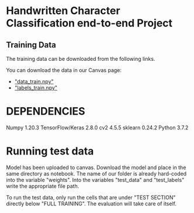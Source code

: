 # Handwritten Character Classification end-to-end Project

## Training Data

The training data can be downloaded from the following links.

You can download the data in our Canvas page:
* ["data_train.npy"](https://ufl.instructure.com/courses/447948/files/folder/Final%20Project?preview=67069006)
* ["labels_train.npy"](https://ufl.instructure.com/courses/447948/files/folder/Final%20Project?preview=67068769)

# DEPENDENCIES
Numpy 1.20.3
TensorFlow/Keras 2.8.0
cv2 4.5.5
sklearn 0.24.2
Python 3.7.2

# Running test data

Model has been uploaded to canvas. Download the model and place in the same directory as notebook. The name of our folder is already hard-coded into the variable "weights". Into the variables "test_data" and "test_labels" write the appropriate file path.

To run the test data, only run the cells that are under "TEST SECTION" directly below "FULL TRAINING". The evaluation will take care of itself.
